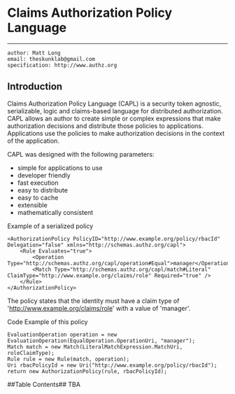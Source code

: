 Claims Authorization Policy Language
====================================

----------
```
author: Matt Long
email: theskunklab@gmail.com
specification: http://www.authz.org 
```
Introduction
--------
Claims Authorization Policy Language (CAPL) is a security token agnostic, serializable, logic and claims-based language for distributed authorization.  CAPL allows an author to create simple or complex expressions that make authorization decisions and distribute those policies to applications.  Applications use the policies to make authorization decisions in the context of the application.  

CAPL was designed with the following parameters:

- simple for applications to use
- developer friendly
- fast execution
- easy to distribute
- easy to cache
- extensible
- mathematically consistent

Example of a serialized policy
 ```
 <AuthorizationPolicy PolicyID="http://www.example.org/policy/rbacId" Delegation="false" xmlns="http://schemas.authz.org/capl">
     <Rule Evaluates="true">
         <Operation Type="http://schemas.authz.org/capl/operation#Equal">manager</Operation>
         <Match Type="http://schemas.authz.org/capl/match#Literal" ClaimType="http://www.example.org/claims/role" Required="true" />
     </Rule>
</AuthorizationPolicy>
```
The policy states that the identity must have a claim type of 'http://www.example.org/claims/role' with a value of 'manager'.  

Code Example of this policy
```
EvaluationOperation operation = new EvaluationOperation(EqualOperation.OperationUri, "manager");
Match match = new Match(LiteralMatchExpression.MatchUri, roleClaimType);
Rule rule = new Rule(match, operation);
Uri rbacPolicyId = new Uri("http://www.example.org/policy/rbacId");
return new AuthorizationPolicy(rule, rbacPolicyId);
```



##Table Contents##
TBA






